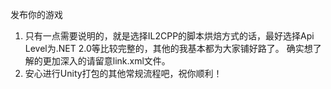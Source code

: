 发布你的游戏
1. 只有一点需要说明的，就是选择IL2CPP的脚本烘焙方式的话，最好选择Api Level为.NET 2.0等比较完整的，其他的我基本都为大家铺好路了。
确实想了解的更加深入的请留意link.xml文件。<br>
2. 安心进行Unity打包的其他常规流程吧，祝你顺利！


 
